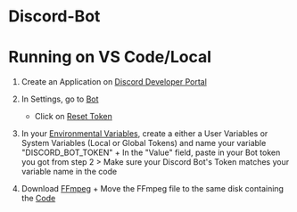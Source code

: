 # Discord-Bot

# Running on VS Code/Local

1. Create an Application on [Discord Developer Portal](https://discord.com/developers/applications)
  
2. In Settings, go to [Bot](https://github.com/user-attachments/assets/b9f26c28-6cd1-4254-ad2d-e038cbd18e39)
   
   + Click on [Reset Token](https://github.com/user-attachments/assets/c642ce8d-cae1-4be2-8fce-a6010be2f788)
   
4. In your [Environmental Variables](https://github.com/user-attachments/assets/ca0b56d7-17ca-4897-bb61-e7a895a744a2), create a either a User Variables or System Variables (Local or Global Tokens) and name your variable "DISCORD_BOT_TOKEN"
         + In the "Value" field, paste in your Bot token you got from step 2
         > Make sure your Discord Bot's Token matches your variable name in the code

5. Download [FFmpeg](https://www.gyan.dev/ffmpeg/builds/)
         + Move the FFmpeg file to the same disk containing the [Code](https://github.com/user-attachments/assets/39313cbd-18ac-4192-bc62-df934fa72c32)


